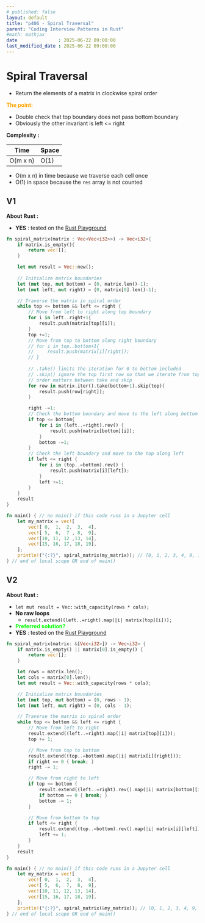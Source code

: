 ```yaml
---
# published: false
layout: default
title: "p406 - Spiral Traversal"
parent: "Coding Interview Patterns in Rust"
#math: mathjax
date               : 2025-06-22 09:00:00
last_modified_date : 2025-06-22 09:00:00
---
```


# Spiral Traversal

* Return the elements of a matrix in clockwise spiral order


<span style="color:orange"><b>The point:</b></span>

* Double check that top boundary does not pass bottom boundary
* Obviously the other invariant is left <= right



**Complexity :**

| Time         | Space      |
|--------------|------------|
| O(m x n)     | O(1)   |

* O(m x n) in time because we traverse each cell once
* O(1) in space because the `res` array is not counted 









<!-- <span style="color:red"><b>TODO : </b></span> 
* Add comments in code -->

<!-- * <span style="color:lime"><b>Preferred solution?</b></span>      -->



## V1

**About Rust :**

* **YES** : tested on the [Rust Playground](https://play.rust-lang.org/)



```rust
fn spiral_matrix(matrix : Vec<Vec<i32>>) -> Vec<i32>{
    if matrix.is_empty(){
        return vec![];
    }

    let mut result = Vec::new();
    
    // Initialize matrix boundaries
    let (mut top, mut bottom) = (0, matrix.len()-1);
    let (mut left, mut right) = (0, matrix[0].len()-1);

    // Traverse the matrix in spiral order
    while top <= bottom && left <= right {
        // Move from left to right along top boundary
        for i in left..right+1{
            result.push(matrix[top][i]);
        }
        top +=1;
        // Move from top to bottom along right boundary
        // for i in top..bottom+1{
        //     result.push(matrix[i][right]);
        // }
        
        // .take() limits the iteration for 0 to bottom included
        // .skip() ignore the top first row so that we iterate from top to bottom included
        // order matters between take and skip
        for row in matrix.iter().take(bottom+1).skip(top){
            result.push(row[right]);
        }

        right -=1;
        // Check the bottom boundary and move to the left along bottom
        if top <= bottom{
            for i in (left..=right).rev() {
                result.push(matrix[bottom][i]);
            }
            bottom -=1;
        }
        // Check the left boundary and move to the top along left
        if left <= right {
            for i in (top..=bottom).rev() {
                result.push(matrix[i][left]);
            }
            left +=1;
        }
    }
    result
}

fn main() { // no main() if this code runs in a Jupyter cell 
    let my_matrix = vec![
        vec![ 0,  1,  2,  3,  4],
        vec![ 5,  6,  7 , 8,  9],
        vec![10, 11, 12 ,13, 14],
        vec![15, 16, 17, 18, 19],
    ];
    println!("{:?}", spiral_matrix(my_matrix)); // [0, 1, 2, 3, 4, 9, 14, 19, 18, 17, 16, 15, 10, 5, 6, 7, 8, 13, 12, 11]
} // end of local scope OR end of main()
```

## V2

**About Rust :**
* `let mut result = Vec::with_capacity(rows * cols);`
* **No raw loops**
    * ``result.extend((left..=right).map(|i| matrix[top][i]));``
* <span style="color:lime"><b>Preferred solution?</b></span>
* **YES** : tested on the [Rust Playground](https://play.rust-lang.org/)




```rust
fn spiral_matrix(matrix: &[Vec<i32>]) -> Vec<i32> {
    if matrix.is_empty() || matrix[0].is_empty() {
        return vec![];
    }

    let rows = matrix.len();
    let cols = matrix[0].len();
    let mut result = Vec::with_capacity(rows * cols);

    // Initialize matrix boundaries
    let (mut top, mut bottom) = (0, rows - 1);
    let (mut left, mut right) = (0, cols - 1);

    // Traverse the matrix in spiral order
    while top <= bottom && left <= right {
        // Move from left to right
        result.extend((left..=right).map(|i| matrix[top][i]));
        top += 1;

        // Move from top to bottom
        result.extend((top..=bottom).map(|i| matrix[i][right]));
        if right == 0 { break; }
        right -= 1;

        // Move from right to left
        if top <= bottom {
            result.extend((left..=right).rev().map(|i| matrix[bottom][i]));
            if bottom == 0 { break; }
            bottom -= 1;
        }

        // Move from bottom to top
        if left <= right {
            result.extend((top..=bottom).rev().map(|i| matrix[i][left]));
            left += 1;
        }
    }
    result
}

fn main() { // no main() if this code runs in a Jupyter cell 
    let my_matrix = vec![
        vec![ 0,  1,  2,  3,  4],
        vec![ 5,  6,  7,  8,  9],
        vec![10, 11, 12, 13, 14],
        vec![15, 16, 17, 18, 19],
    ];
    println!("{:?}", spiral_matrix(&my_matrix)); // [0, 1, 2, 3, 4, 9, 14, 19, 18, 17, 16, 15, 10, 5, 6, 7, 8, 13, 12, 11]
} // end of local scope OR end of main()


```
